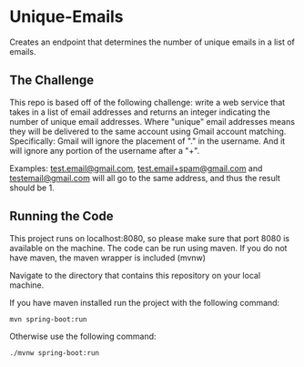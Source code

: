 # Unique-Emails
Creates an endpoint that determines the number of unique emails in a list of emails.

## The Challenge
This repo is based off of the following challenge:
write a web service that takes in a list of email addresses and returns an integer 
indicating the number of unique email addresses. Where "unique" email addresses means 
they will be delivered to the same account using Gmail account matching. 
Specifically: Gmail will ignore the placement of "." in the username. 
And it will ignore any portion of the username after a "+".

Examples:
test.email@gmail.com, test.email+spam@gmail.com and testemail@gmail.com will all go to 
the same address, and thus the result should be 1.

## Running the Code
This project runs on localhost:8080, so please make sure that port 8080 is available on the machine.
The code can be run using maven. If you do not have maven, the maven wrapper is included (mvnw)

Navigate to the directory that contains this repository on your local machine.

If you have maven installed run the project with the following command:
```
mvn spring-boot:run
```
Otherwise use the following command:
```
./mvnw spring-boot:run
```
